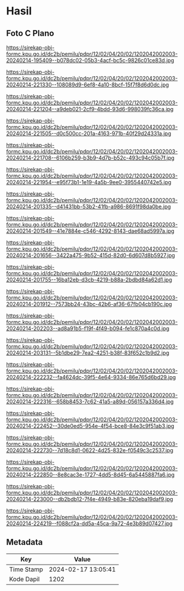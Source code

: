 # Hasil

## Foto C Plano

https://sirekap-obj-formc.kpu.go.id/dc2b/pemilu/pdpr/12/02/04/20/02/1202042002003-20240214-195409--b078dc02-05b3-4acf-bc5c-9826c01ce83d.jpg

https://sirekap-obj-formc.kpu.go.id/dc2b/pemilu/pdpr/12/02/04/20/02/1202042002003-20240214-221330--108089d9-6ef8-4a10-8bcf-15f7f8d6d0dc.jpg

https://sirekap-obj-formc.kpu.go.id/dc2b/pemilu/pdpr/12/02/04/20/02/1202042002003-20240214-221204--a9deb021-2cf9-4bdd-93d6-998039fc36ca.jpg

https://sirekap-obj-formc.kpu.go.id/dc2b/pemilu/pdpr/12/02/04/20/02/1202042002003-20240214-221505--d0c500cc-201a-4163-971b-40f29d24331a.jpg

https://sirekap-obj-formc.kpu.go.id/dc2b/pemilu/pdpr/12/02/04/20/02/1202042002003-20240214-221708--6106b259-b3b9-4d7b-b52c-493c94c05b7f.jpg

https://sirekap-obj-formc.kpu.go.id/dc2b/pemilu/pdpr/12/02/04/20/02/1202042002003-20240214-221954--e95f73b1-1e19-4a5b-9ee0-3955440742e5.jpg

https://sirekap-obj-formc.kpu.go.id/dc2b/pemilu/pdpr/12/02/04/20/02/1202042002003-20240214-201335--d41431bb-53b2-41fb-a986-8691f98da0be.jpg

https://sirekap-obj-formc.kpu.go.id/dc2b/pemilu/pdpr/12/02/04/20/02/1202042002003-20240214-201549--41e7884e-c546-4292-8143-dae68ad5997a.jpg

https://sirekap-obj-formc.kpu.go.id/dc2b/pemilu/pdpr/12/02/04/20/02/1202042002003-20240214-201656--3422a475-9b52-415d-82d0-6d607d8b5927.jpg

https://sirekap-obj-formc.kpu.go.id/dc2b/pemilu/pdpr/12/02/04/20/02/1202042002003-20240214-201755--16ba12eb-d3cb-4219-b88a-2bdbd84a62d1.jpg

https://sirekap-obj-formc.kpu.go.id/dc2b/pemilu/pdpr/12/02/04/20/02/1202042002003-20240214-201912--7573bb24-43bc-42b6-af36-67fb04cb190c.jpg

https://sirekap-obj-formc.kpu.go.id/dc2b/pemilu/pdpr/12/02/04/20/02/1202042002003-20240214-202203--ad8a91b5-f19f-4f49-b094-fe1c870a4c0d.jpg

https://sirekap-obj-formc.kpu.go.id/dc2b/pemilu/pdpr/12/02/04/20/02/1202042002003-20240214-203131--5b1dbe29-7ea2-4251-b38f-83f652c1b9d2.jpg

https://sirekap-obj-formc.kpu.go.id/dc2b/pemilu/pdpr/12/02/04/20/02/1202042002003-20240214-222232--fa4624dc-39f5-4e64-9334-86e765d6bd29.jpg

https://sirekap-obj-formc.kpu.go.id/dc2b/pemilu/pdpr/12/02/04/20/02/1202042002003-20240214-222316--658b8453-7c62-41a5-a89d-056157a336d4.jpg

https://sirekap-obj-formc.kpu.go.id/dc2b/pemilu/pdpr/12/02/04/20/02/1202042002003-20240214-222452--30de0ed5-954e-4f54-bce8-84e3c9f51ab3.jpg

https://sirekap-obj-formc.kpu.go.id/dc2b/pemilu/pdpr/12/02/04/20/02/1202042002003-20240214-222730--7d18c8d1-0622-4d25-832e-f0549c3c2537.jpg

https://sirekap-obj-formc.kpu.go.id/dc2b/pemilu/pdpr/12/02/04/20/02/1202042002003-20240214-222850--8e8cac3e-1727-4dd5-8d45-6a5445887fa6.jpg

https://sirekap-obj-formc.kpu.go.id/dc2b/pemilu/pdpr/12/02/04/20/02/1202042002003-20240214-223000--db2bdb12-7f4e-4949-b83e-820eba19daf9.jpg

https://sirekap-obj-formc.kpu.go.id/dc2b/pemilu/pdpr/12/02/04/20/02/1202042002003-20240214-224219--f088cf2a-dd5a-45ca-9a72-4e3b89d07427.jpg


## Metadata

| Key        | Value               |
| ---------- | ------------------- |
| Time Stamp | 2024-02-17 13:05:41 |
| Kode Dapil | 1202                |




